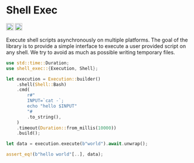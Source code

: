 # Shell Exec
[<img alt="github" src="https://img.shields.io/badge/github-caido/shell_exec-8da0cb?style=for-the-badge&labelColor=555555&logo=github" height="20">](https://github.com/caido/shell_exec)
[<img alt="crates.io" src="https://img.shields.io/crates/v/shell_exec?color=fc8d62&logo=rust&style=for-the-badge" height="20">](https://crates.io/crates/shell_exec)

Execute shell scripts asynchronously on multiple platforms.
The goal of the library is to provide a simple interface to execute a user provided script on any shell.
We try to avoid as much as possible writing temporary files.

```rust
use std::time::Duration;
use shell_exec::{Execution, Shell};

let execution = Execution::builder()
    .shell(Shell::Bash)
    .cmd(
        r#"
        INPUT=`cat -`;
        echo "hello $INPUT"
        "#
        .to_string(),
    )
    .timeout(Duration::from_millis(10000))
    .build();

let data = execution.execute(b"world").await.unwrap();

assert_eq!(b"hello world"[..], data);
```
